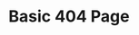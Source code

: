 ---
title: Basic 404 Page
category: Marketing
paid: false
isActive: true
ltr: {"react":{"jsxTail":[{"code":"export default () => {\n    return (\n        <main>\n            <div className=\"max-w-screen-xl mx-auto px-4 flex items-center justify-start h-screen md:px-8\">\n                <div className=\"max-w-lg mx-auto space-y-3 text-center\">\n                    <h3 className=\"text-gray-800 text-4xl font-semibold sm:text-5xl\">\n                        Page not found\n                    </h3>\n                    <p className=\"text-gray-600\">\n                        Sorry, the page you are looking for could not be found or has been removed.\n                    </p>\n                    <a href=\"javascript:void(0)\" className=\"text-indigo-600 duration-150 hover:text-indigo-400 font-medium inline-flex items-center gap-x-1\">\n                        Go back\n                        <svg xmlns=\"http://www.w3.org/2000/svg\" viewBox=\"0 0 20 20\" fill=\"currentColor\" className=\"w-5 h-5\">\n                            <path fillRule=\"evenodd\" d=\"M5 10a.75.75 0 01.75-.75h6.638L10.23 7.29a.75.75 0 111.04-1.08l3.5 3.25a.75.75 0 010 1.08l-3.5 3.25a.75.75 0 11-1.04-1.08l2.158-1.96H5.75A.75.75 0 015 10z\" clipRule=\"evenodd\" />\n                        </svg>\n                    </a>\n                </div>\n            </div>\n        </main>\n    )\n}","label":"App.jsx"}],"jsxCss":[]},"preview":"function App() {\n  return /*#__PURE__*/React.createElement(\"main\", {\n    style: {\n      height: \"680px\"\n    }\n  }, /*#__PURE__*/React.createElement(\"div\", {\n    className: \"max-w-screen-xl mx-auto px-4 flex items-center justify-start h-screen md:px-8\"\n  }, /*#__PURE__*/React.createElement(\"div\", {\n    className: \"max-w-lg mx-auto space-y-3 text-center\"\n  }, /*#__PURE__*/React.createElement(\"h3\", {\n    className: \"text-gray-800 text-4xl font-semibold sm:text-5xl\"\n  }, \"Page not found\"), /*#__PURE__*/React.createElement(\"p\", {\n    className: \"text-gray-600\"\n  }, \"Sorry, the page you are looking for could not be found or has been removed.\"), /*#__PURE__*/React.createElement(\"a\", {\n    href: \"javascript:void(0)\",\n    className: \"text-indigo-600 duration-150 hover:text-indigo-400 font-medium inline-flex items-center gap-x-1\"\n  }, \"Go back\", /*#__PURE__*/React.createElement(\"svg\", {\n    xmlns: \"http://www.w3.org/2000/svg\",\n    viewBox: \"0 0 20 20\",\n    fill: \"currentColor\",\n    className: \"w-5 h-5\"\n  }, /*#__PURE__*/React.createElement(\"path\", {\n    fillRule: \"evenodd\",\n    d: \"M5 10a.75.75 0 01.75-.75h6.638L10.23 7.29a.75.75 0 111.04-1.08l3.5 3.25a.75.75 0 010 1.08l-3.5 3.25a.75.75 0 11-1.04-1.08l2.158-1.96H5.75A.75.75 0 015 10z\",\n    clipRule: \"evenodd\"\n  }))))));\n}","vue":{"vueCss":[],"vueTail":[]}}
rtl: {"preview":"function App() {\n  return /*#__PURE__*/React.createElement(\"main\", {\n    style: {\n      height: \"680px\"\n    }\n  }, /*#__PURE__*/React.createElement(\"div\", {\n    className: \"max-w-screen-xl mx-auto px-4 flex items-center justify-start h-screen md:px-8\"\n  }, /*#__PURE__*/React.createElement(\"div\", {\n    className: \"max-w-lg mx-auto space-y-3 text-center\"\n  }, /*#__PURE__*/React.createElement(\"h3\", {\n    className: \"text-gray-800 text-4xl font-semibold sm:text-5xl\"\n  }, \"\\u0627\\u0644\\u0635\\u0641\\u062D\\u0629 \\u063A\\u064A\\u0631 \\u0645\\u0648\\u062C\\u0648\\u062F\\u0629\"), /*#__PURE__*/React.createElement(\"p\", {\n    className: \"text-gray-600\"\n  }, \"\\u0639\\u0630\\u0631\\u0627\\u060C \\u0627\\u0644\\u0635\\u0641\\u062D\\u0629 \\u0627\\u0644\\u062A\\u064A \\u062A\\u0628\\u062D\\u062B \\u0639\\u0646\\u0647\\u0627 \\u0644\\u0627 \\u064A\\u0645\\u0643\\u0646 \\u0627\\u0644\\u0639\\u062B\\u0648\\u0631 \\u0639\\u0644\\u064A\\u0647\\u0627 \\u0623\\u0648 \\u0642\\u062F \\u062A\\u0645 \\u0625\\u0632\\u0627\\u0644\\u062A\\u0647\\u0627.\"), /*#__PURE__*/React.createElement(\"a\", {\n    href: \"javascript:void(0)\",\n    className: \"text-indigo-600 duration-150 hover:text-indigo-400 font-medium inline-flex items-center gap-x-1\"\n  }, \"\\u0639\\u064F\\u062F \\u0644\\u0644\\u062E\\u0644\\u0641\", /*#__PURE__*/React.createElement(\"svg\", {\n    xmlns: \"http://www.w3.org/2000/svg\",\n    fill: \"none\",\n    viewBox: \"0 0 24 24\",\n    \"stroke-width\": \"1.5\",\n    stroke: \"currentColor\",\n    className: \"w-5 h-5\"\n  }, /*#__PURE__*/React.createElement(\"path\", {\n    \"stroke-linecap\": \"round\",\n    \"stroke-linejoin\": \"round\",\n    d: \"M6.75 15.75L3 12m0 0l3.75-3.75M3 12h18\"\n  }))))));\n}","react":{"jsxTail":[{"label":"App.jsx","code":"export default () => {\n\n    return (\n        <main>\n            <div className=\"max-w-screen-xl mx-auto px-4 flex items-center justify-start h-screen md:px-8\">\n                <div className=\"max-w-lg mx-auto space-y-3 text-center\">\n                    <h3 className=\"text-gray-800 text-4xl font-semibold sm:text-5xl\">\n                        الصفحة غير موجودة\n                    </h3>\n                    <p className=\"text-gray-600\">\n                        عذرا، الصفحة التي تبحث عنها لا يمكن العثور عليها أو قد تم إزالتها.\n                    </p>\n                    <a href=\"javascript:void(0)\" className=\"text-indigo-600 duration-150 hover:text-indigo-400 font-medium inline-flex items-center gap-x-1\">\n                        عُد للخلف\n                        <svg xmlns=\"http://www.w3.org/2000/svg\" fill=\"none\" viewBox=\"0 0 24 24\" stroke-width=\"1.5\" stroke=\"currentColor\" className=\"w-5 h-5\">\n                            <path stroke-linecap=\"round\" stroke-linejoin=\"round\" d=\"M6.75 15.75L3 12m0 0l3.75-3.75M3 12h18\" />\n                        </svg>\n                    </a>\n                </div>\n            </div>\n        </main>\n    )\n}"}],"jsxCss":[]},"vue":{"vueCss":[],"vueTail":[]}}
slug: /404-pages
id: c81853f1-a1ad-4710-ba66-f1893ab05a18
created_at: 1671312682422
---
